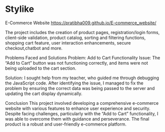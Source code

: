 # Stylike
E-Commerce Website
https://pratibha009.github.io/E-commerce_website/

The project includes the creation of product pages, registration/login forms, client-side validation, product catalog, sorting and filtering functions, shopping cart feature, user interaction enhancements, secure checkout,chatbot and more.

Problems Faced and Solutions
Problem: Add to Cart Functionality
Issue: The “Add to Cart” button was not functioning correctly, and items were not being uploaded to the cart section.

Solution: I sought help from my teacher, who guided me through debugging the JavaScript code. After identifying the issue, I managed to fix the problem by ensuring the correct data was being passed to the server and updating the cart display dynamically.

Conclusion
This project involved developing a comprehensive e-commerce website with various features to enhance user experience and security. Despite facing challenges, particularly with the “Add to Cart” functionality, I was able to overcome them with guidance and perseverance. The final product is a robust and user-friendly e-commerce platform.
